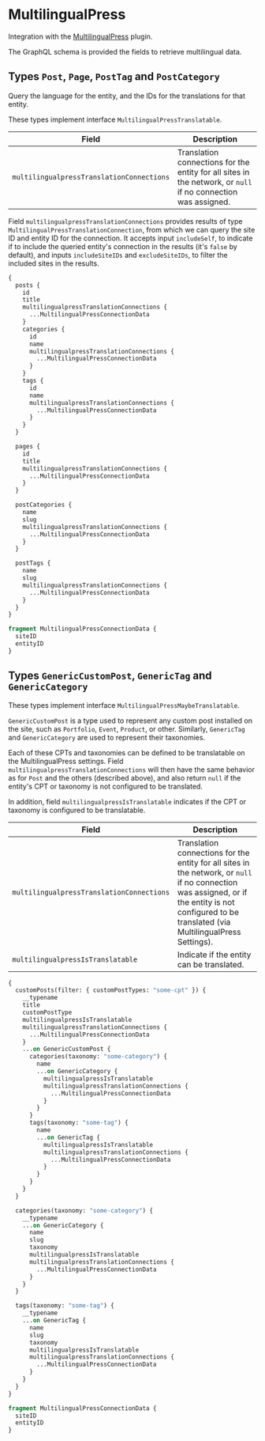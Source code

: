 # MultilingualPress

Integration with the [MultilingualPress](https://multilingualpress.org/) plugin.

The GraphQL schema is provided the fields to retrieve multilingual data.

## Types `Post`, `Page`, `PostTag` and `PostCategory`

Query the language for the entity, and the IDs for the translations for that entity.

These types implement interface `MultilingualPressTranslatable`.

| Field | Description |
| --- | --- |
| `multilingualpressTranslationConnections` | Translation connections for the entity for all sites in the network, or `null` if no connection was assigned. |

Field `multilingualpressTranslationConnections` provides results of type `MultilingualPressTranslationConnection`, from which we can query the site ID and entity ID for the connection. It accepts input `includeSelf`, to indicate if to include the queried entity's connection in the results (it's `false` by default), and inputs `includeSiteIDs` and `excludeSiteIDs`, to filter the included sites in the results.

```graphql
{
  posts {
    id
    title
    multilingualpressTranslationConnections {
      ...MultilingualPressConnectionData
    }
    categories {
      id
      name
      multilingualpressTranslationConnections {
        ...MultilingualPressConnectionData
      }
    }
    tags {
      id
      name
      multilingualpressTranslationConnections {
        ...MultilingualPressConnectionData
      }
    }
  }

  pages {
    id
    title
    multilingualpressTranslationConnections {
      ...MultilingualPressConnectionData
    }
  }

  postCategories {
    name
    slug
    multilingualpressTranslationConnections {
      ...MultilingualPressConnectionData
    }
  }

  postTags {
    name
    slug
    multilingualpressTranslationConnections {
      ...MultilingualPressConnectionData
    }
  }
}

fragment MultilingualPressConnectionData {
  siteID
  entityID
}
```

## Types `GenericCustomPost`, `GenericTag` and `GenericCategory`

These types implement interface `MultilingualPressMaybeTranslatable`.

`GenericCustomPost` is a type used to represent any custom post installed on the site, such as `Portfolio`, `Event`, `Product`, or other. Similarly, `GenericTag` and `GenericCategory` are used to represent their taxonomies.

Each of these CPTs and taxonomies can be defined to be translatable on the MultilingualPress settings. Field `multilingualpressTranslationConnections` will then have the same behavior as for `Post` and the others (described above), and also return `null` if the entity's CPT or taxonomy is not configured to be translated.

In addition, field `multilingualpressIsTranslatable` indicates if the CPT or taxonomy is configured to be translatable.

| Field | Description |
| --- | --- |
| `multilingualpressTranslationConnections` | Translation connections for the entity for all sites in the network, or `null` if no connection was assigned, or if the entity is not configured to be translated (via MultilingualPress Settings). |
| `multilingualpressIsTranslatable` | Indicate if the entity can be translated. |

```graphql
{
  customPosts(filter: { customPostTypes: "some-cpt" }) {
    __typename
    title
    customPostType
    multilingualpressIsTranslatable
    multilingualpressTranslationConnections {
      ...MultilingualPressConnectionData
    }
    ...on GenericCustomPost {
      categories(taxonomy: "some-category") {
        name
        ...on GenericCategory {
          multilingualpressIsTranslatable
          multilingualpressTranslationConnections {
            ...MultilingualPressConnectionData
          }
        }
      }
      tags(taxonomy: "some-tag") {
        name
        ...on GenericTag {
          multilingualpressIsTranslatable
          multilingualpressTranslationConnections {
            ...MultilingualPressConnectionData
          }
        }
      }
    }
  }

  categories(taxonomy: "some-category") {
    __typename
    ...on GenericCategory {
      name
      slug
      taxonomy
      multilingualpressIsTranslatable
      multilingualpressTranslationConnections {
        ...MultilingualPressConnectionData
      }
    }
  }

  tags(taxonomy: "some-tag") {
    __typename
    ...on GenericTag {
      name
      slug
      taxonomy
      multilingualpressIsTranslatable
      multilingualpressTranslationConnections {
        ...MultilingualPressConnectionData
      }
    }
  }
}

fragment MultilingualPressConnectionData {
  siteID
  entityID
}
```
